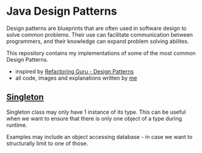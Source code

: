 # Java Design Patterns
Design patterns are blueprints that are often used in software design to solve common problems.
Their use can facilitate communication between programmers, and their knowledge can expand problem solving abilites.

This repository contains my implementations of some of the most common Design Patterns.
- inspired by [Refactoring Guru - Design Patterns](https://refactoring.guru/design-patterns)
- all code, images and explanations written by [me](https://github.com/piolad/) 

## [Singleton](./src/main/java/Singleton/README.md)
Singleton class may only have 1 instance of its type.
This can be useful when we want to ensure that there is only one object of a type during runtime.

Examples may include an object accessing database - in case we want to structurally limit to one of those.
